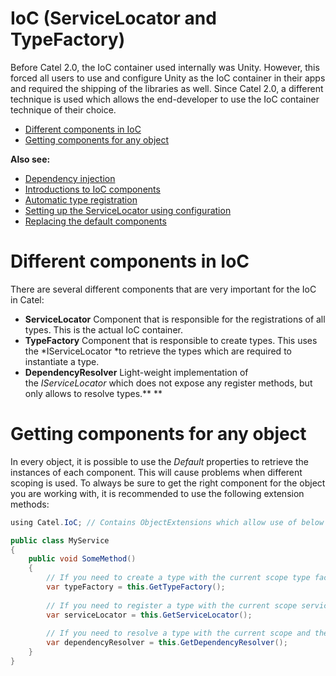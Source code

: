 # IoC (ServiceLocator and TypeFactory)

Before Catel 2.0, the IoC container used internally was Unity. However, this forced all users to use and configure Unity as the IoC container in their apps and required the shipping of the libraries as well. Since Catel 2.0, a different technique is used which allows the end-developer to use the IoC container technique of their choice.

-   [Different components in IoC](#IoC(ServiceLocatorandTypeFactory)-DifferentcomponentsinIoC)
-   [Getting components for any object](#IoC(ServiceLocatorandTypeFactory)-Gettingcomponentsforanyobject)

**Also see:**

-   [Dependency injection](/wiki/display/CTL/Dependency+injection)
-   [Introductions to IoC components](/wiki/display/CTL/Introductions+to+IoC+components)
-   [Automatic type registration](/wiki/display/CTL/Automatic+type+registration)
-   [Setting up the ServiceLocator using configuration](/wiki/display/CTL/Setting+up+the+ServiceLocator+using+configuration)
-   [Replacing the default components](/wiki/display/CTL/Replacing+the+default+components)

# Different components in IoC

There are several different components that are very important for the IoC in Catel:

-   **ServiceLocator**
    Component that is responsible for the registrations of all types. This is the actual IoC container.
-   **TypeFactory**
    Component that is responsible to create types. This uses the *IServiceLocator *to retrieve the types which are required to instantiate a type.
-   **DependencyResolver**
    Light-weight implementation of the *IServiceLocator* which does not expose any register methods, but only allows to resolve types.**
    **

# Getting components for any object

In every object, it is possible to use the *Default* properties to retrieve the instances of each component. This will cause problems when different scoping is used. To always be sure to get the right component for the object you are working with, it is recommended to use the following extension methods:

``` {.java data-syntaxhighlighter-params="brush: java; gutter: false; theme: Confluence" data-theme="Confluence" style="brush: java; gutter: false; theme: Confluence"}
using Catel.IoC; // Contains ObjectExtensions which allow use of below extension methods

public class MyService
{
    public void SomeMethod()
    {
        // If you need to create a type with the current scope type factory
        var typeFactory = this.GetTypeFactory();
 
        // If you need to register a type with the current scope service locator
        var serviceLocator = this.GetServiceLocator();
 
        // If you need to resolve a type with the current scope and the type is not injected via dependency injection
        var dependencyResolver = this.GetDependencyResolver();
    }
}
```
